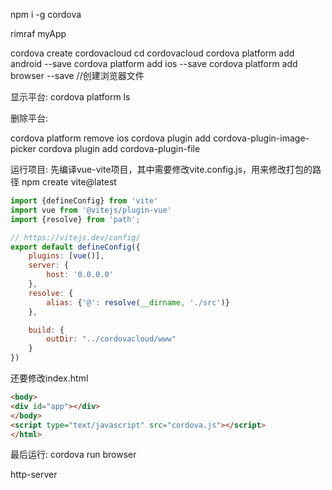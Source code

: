 npm i -g cordova

rimraf myApp

cordova create cordovacloud
cd cordovacloud
cordova platform add android --save
cordova platform add ios --save
cordova platform add browser  --save //创建浏览器文件

显示平台:
cordova platform ls

删除平台:

cordova platform remove ios
cordova plugin add cordova-plugin-image-picker
cordova plugin add cordova-plugin-file

运行项目:
先编译vue-vite项目，其中需要修改vite.config.js，用来修改打包的路径
npm create vite@latest
```js
import {defineConfig} from 'vite'
import vue from '@vitejs/plugin-vue'
import {resolve} from 'path';

// https://vitejs.dev/config/
export default defineConfig({
    plugins: [vue()],
    server: {
        host: '0.0.0.0'
    },
    resolve: {
        alias: {'@': resolve(__dirname, './src')}
    },

    build: {
        outDir: "../cordovacloud/www"
    }
})
```
还要修改index.html
```html
<body>
<div id="app"></div>
</body>
<script type="text/javascript" src="cordova.js"></script>
</html>
```

最后运行:
cordova run browser

http-server